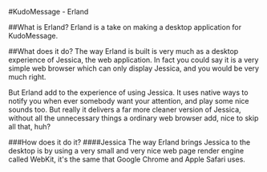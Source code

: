 #KudoMessage - Erland

##What is Erland?
Erland is a take on making a desktop application for KudoMessage.

##What does it do?
The way Erland is built is very much as a desktop experience of Jessica, the web application. In fact you could say it is 
a very simple web browser which can only display Jessica, and you would be very much right.

But Erland add to the experience of using Jessica. It uses native ways to notify you when ever somebody want your attention, 
and play some nice sounds too. But really it delivers a far more cleaner version of Jessica, without all the unnecessary things 
a ordinary web browser add, nice to skip all that, huh?

###How does it do it?
####Jessica
The way Erland brings Jessica to the desktop is by using a very small and very nice web page render engine called WebKit, 
it's the same that Google Chrome and Apple Safari uses.
